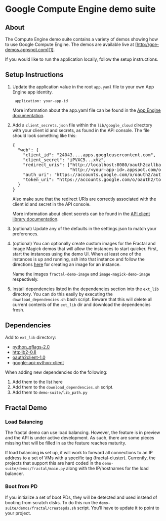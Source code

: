 # Google Compute Engine demo suite

## About

The Compute Engine demo suite contains a variety of demos showing how
to use Google Compute Engine. The demos are available live at
[http://gce-demos.appspot.com][1].

If you would like to run the application locally, follow the setup
instructions.

## Setup Instructions

1. Update the application value in the root `app.yaml` file to your own
   App Engine app identity.

        application: your-app-id

   More information about the app.yaml file can be found in the [App
   Engine documentation][2].

2. Add a `client_secrets.json` file within the `lib/google_cloud` directory
   with your client id and secrets, as found in the API console. The file
   should look something like this:

   <pre>{
     "web": {
       "client_id": "24043....apps.googleusercontent.com",
       "client_secret": "iPVXC5...xVz",
       "redirect_uris": ["http://localhost:8080/oauth2callback",
                         "http://&lt;your-app-id&gt;.appspot.com/oauth2callback"],
       "auth_uri": "https://accounts.google.com/o/oauth2/auth",
       "token_uri": "https://accounts.google.com/o/oauth2/token"
     }
   }</pre>

   Also make sure that the redirect URIs are correctly associated with the
   client id and secret in the API console.

   More information about client secrets can be found in the
   [API client library documentation][3].

3. (optional) Update any of the defaults in the settings.json to
   match your preferences.

4. (optional) You can optionally create custom images for the Fractal and
   Image Magick demos that will allow the instances to start quicker. First,
   start the instances using the demo UI. When at least one of the instances
   is up and running, ssh into that instance and follow the directions
   [here][7] for creating an image for an instance.

   Name the images `fractal-demo-image` and `image-magick-demo-image`
   respectively.

5. Install dependencies listed in the dependencies section into the `ext_lib`
   directory. You can do this easily by executing the
   `download_dependencies.sh` bash script. Beware that this will delete all
   current contents of the `ext_lib` dir and download the dependencies fresh.

## Dependencies

Add to `ext_lib` directory:

- [python_gflags-2.0][8]
- [httplib2-0.8][9]
- [oauth2client-1.0][10]
- [google-api-python-client][11]

When adding new dependencies do the following:

1. Add them to the list here
2. Add them to the `download_dependencies.sh` script.
3. Add them to `demo-suite/lib_path.py`

## Fractal Demo

### Load Balancing
The fractal demo can use load balancing.  However, the feature is in preview and the API is under active development.  As such, there are some pieces missing that will be filled in as the feature reaches maturity.

If load balancing **is** set up, it will work to forward all connections to an IP address to a set of VMs with a specific tag (fractal-cluster).  Currently, the projects that support this are hard coded in the `demo-suite/demos/fractal/main.py` along with the IP/hostnames for the load balancer.

### Boot from PD
If you initialize a set of boot PDs, they will be detected and used instead of booting from scratch disks.  To do this run the `demo-suite/demos/fractal/createpds.sh` script.  You'll have to update it to point to your project.


[1]: http://gce-demos.appspot.com
[2]: https://developers.google.com/appengine/docs/python/config/appconfig#About_app_yaml
[3]: https://developers.google.com/api-client-library/python/guide/aaa_client_secrets
[4]: https://developers.google.com/api-client-library/python/platforms/google_app_engine#ServiceAccounts
[5]: https://developers.google.com/storage/
[6]: https://developers.google.com/compute/docs/faq#wherecanifind
[7]: https://developers.google.com/compute/docs/images#installinganimage
[8]: http://code.google.com/p/python-gflags/
[9]: http://code.google.com/p/httplib2/
[10]: http://pypi.python.org/pypi/oauth2client/1.0
[11]: https://code.google.com/p/google-api-python-client/
